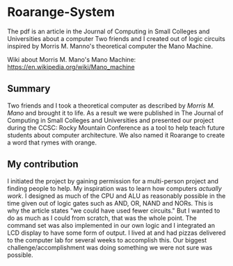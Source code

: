 # Roarange-System
The pdf is an article in the Journal of Computing in Small Colleges and Universities about a 
computer Two friends and I created out of logic circuits inspired by Morris M. Manno's theoretical 
computer the Mano Machine.

Wiki about Morris M. Mano's Mano Machine: <https://en.wikipedia.org/wiki/Mano_machine>

## Summary 
Two friends and I took a theoretical computer as described by _Morris M. Mano_ and brought it to 
life. As a result we were published in The Journal of Computing in Small Colleges and Universities
and presented our project during the CCSC: Rocky Mountain Conference as a tool to help teach future
students about computer architecture.
We also named it Roarange to create a word that rymes with orange.

## My contribution
I initiated the project by gaining permission for a multi-person project and finding people to help. 
My inspiration was to learn how computers _actually work_. I designed as much of the CPU and ALU as
reasonably possible in the time given out of logic gates such as AND, OR, NAND and NORs. This is why 
the article states "we could have used fewer circuits." But I wanted to do as much as I could from 
scratch, that was the whole point. The command set was also implemented in our own logic and I integrated
an LCD display to have some form of output. I lived at and had pizzas delivered to the computer lab
for several weeks to accomplish this. Our biggest challenge/accomplishment was doing something 
we were not sure was possible.
